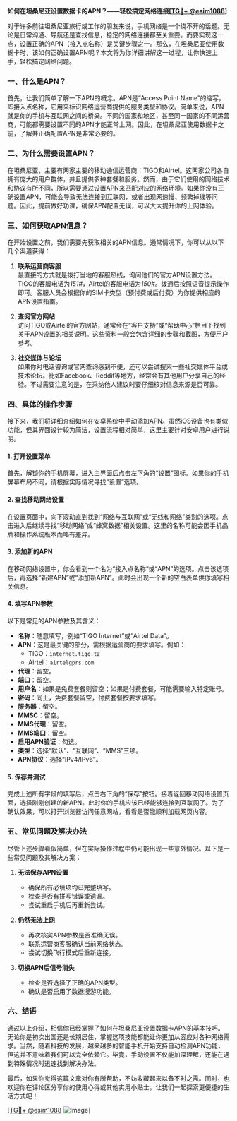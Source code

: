 **如何在坦桑尼亚设置数据卡的APN？——轻松搞定网络连接[[TG💪+ @esim1088](https://t.me/s/esim1088)]**

对于许多前往坦桑尼亚旅行或工作的朋友来说，手机网络是一个绕不开的话题。无论是日常沟通、导航还是查找信息，稳定的网络连接都至关重要。而要实现这一点，设置正确的APN（接入点名称）是关键步骤之一。那么，在坦桑尼亚使用数据卡时，该如何正确设置APN呢？本文将为你详细讲解这一过程，让你快速上手，轻松搞定网络问题。

### 一、什么是APN？

首先，让我们简单了解一下APN的概念。APN是“Access Point Name”的缩写，即接入点名称，它用来标识网络运营商提供的服务类型和协议。简单来说，APN就是你的手机与互联网之间的桥梁。不同的国家和地区，甚至同一国家的不同运营商，可能都需要设置不同的APN才能正常上网。因此，在坦桑尼亚使用数据卡之前，了解并正确配置APN是非常必要的。

### 二、为什么需要设置APN？

在坦桑尼亚，主要有两家主要的移动通信运营商：TIGO和Airtel。这两家公司各自拥有庞大的用户群体，并且提供多种套餐和服务。然而，由于它们使用的网络技术和协议有所不同，所以需要通过设置APN来匹配对应的网络环境。如果你没有正确设置APN，可能会导致无法连接到互联网，或者出现网速慢、频繁掉线等问题。因此，提前做好功课，确保APN配置无误，可以大大提升你的上网体验。

### 三、如何获取APN信息？

在开始设置之前，我们需要先获取相关的APN信息。通常情况下，你可以从以下几个渠道获得：

1. **联系运营商客服**  
   最直接的方式就是拨打当地的客服热线，询问他们的官方APN设置方法。TIGO的客服电话为*151#*，Airtel的客服电话为*150#*。拨通后按照语音提示操作即可。客服人员会根据你的SIM卡类型（预付费或后付费）为你提供相应的APN设置指南。

2. **查阅官方网站**  
   访问TIGO或Airtel的官方网站，通常会在“客户支持”或“帮助中心”栏目下找到关于APN设置的相关说明。这些资料一般会包含详细的步骤和截图，方便用户参考。

3. **社交媒体与论坛**  
   如果你对电话咨询或官网查询感到不便，还可以尝试搜索一些社交媒体平台或技术论坛。比如Facebook、Reddit等地方，经常会有其他用户分享自己的经验。不过需要注意的是，在采纳他人建议时要仔细核对信息来源是否可靠。

### 四、具体的操作步骤

接下来，我们将详细介绍如何在安卓系统中手动添加APN。虽然iOS设备也有类似功能，但其界面设计较为简洁，设置流程相对简单，这里主要针对安卓用户进行说明。

#### 1. 打开设置菜单
首先，解锁你的手机屏幕，进入主界面后点击左下角的“设置”图标。如果你的手机屏幕布局不同，请根据实际情况寻找“设置”选项。

#### 2. 查找移动网络设置
在设置页面中，向下滚动直到找到“网络与互联网”或“无线和网络”类别的选项。点击进入后继续寻找“移动网络”或“蜂窝数据”相关设置。这里的名称可能会因手机品牌和操作系统版本而略有差异。

#### 3. 添加新的APN
在移动网络设置中，你会看到一个名为“接入点名称”或“APN”的选项。点击该选项后，再选择“新建APN”或“添加新APN”。此时会出现一个新的空白表单供你填写相关信息。

#### 4. 填写APN参数
以下是常见的APN参数及其含义：

- **名称**：随意填写，例如“TIGO Internet”或“Airtel Data”。
- **APN**：这是最关键的部分，需根据运营商的要求填写。例如：
  - TIGO：`internet.tigo.tz`
  - Airtel：`airtelgprs.com`
- **代理**：留空。
- **端口**：留空。
- **用户名**：如果是免费套餐则留空；如果是付费套餐，可能需要输入特定账号。
- **密码**：同上，免费套餐留空，付费套餐按要求填写。
- **服务器**：留空。
- **MMSC**：留空。
- **MMS代理**：留空。
- **MMS端口**：留空。
- **启用APN验证**：勾选。
- **类型**：选择“默认”、“互联网”、“MMS”三项。
- **APN协议**：选择“IPv4/IPv6”。

#### 5. 保存并测试
完成上述所有字段的填写后，点击右下角的“保存”按钮。接着返回移动网络设置页面，选择刚刚创建的新APN。此时你的手机应该已经能够连接到互联网了。为了确认效果，可以打开浏览器访问任意网站，看看是否能顺利加载网页内容。

### 五、常见问题及解决办法

尽管上述步骤看似简单，但在实际操作过程中仍可能出现一些意外情况。以下是一些常见问题及其解决方案：

1. **无法保存APN设置**
   - 确保所有必填项均已完整填写。
   - 检查是否有拼写错误或遗漏。
   - 尝试重启手机后再重新尝试。

2. **仍然无法上网**
   - 再次核实APN参数是否准确无误。
   - 联系运营商客服确认当前网络状态。
   - 尝试切换飞行模式后重新连接。

3. **切换APN后信号消失**
   - 检查是否选择了正确的APN类型。
   - 确认是否启用了数据漫游功能。

### 六、结语

通过以上介绍，相信你已经掌握了如何在坦桑尼亚设置数据卡APN的基本技巧。无论你是初次出国还是长期居住，掌握这项技能都能让你更加从容应对各种网络需求。当然，随着科技的发展，越来越多的智能手机开始支持自动检测APN功能，但这并不意味着我们可以完全依赖它。毕竟，手动设置不仅能加深理解，还能在遇到特殊情况时迅速找到解决办法。

最后，如果你觉得这篇文章对你有所帮助，不妨收藏起来以备不时之需。同时，也欢迎你在评论区分享你的使用心得或其他实用小贴士。让我们一起探索更便捷的生活方式吧！

[[TG💪+ @esim1088](https://t.me/s/esim1088) ![Image](https://i.postimg.cc/4NQfJmqS/Snipaste-2025-05-13-00-14-12.png)]
